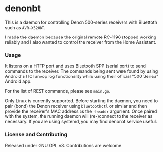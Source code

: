 # denonbt

This is a daemon for controlling Denon 500-series receivers with Bluettoth such as `AVR-X520BT`.

I made the daemon because the original remote RC-1196 stopped working reliably and I also wanted to control the receiver from the Home Assistant.

### Usage

It listens on a HTTP port and uses Bluetooth SPP (serial port) to send commands to the receiver. The commands being sent were found by using Android's HCI snoop log functionality while using their official "500 Series" Android app.

For the list of REST commands, please see `main.go`.

Only Linux is currently supported.
Before starting the daemon, you need to pair (bond) the Denon receiver using `bluetoothctl` or similar and then provide the receiver's MAC address as the `-hwaddr` argument.
Once paired with the system, the running daemon will (re-)connect to the receiver as necessary.
If you are using systemd, you may find denonbt.service useful.

### License and Contributing

Released under GNU GPL v3.
Contributions are welcome.
